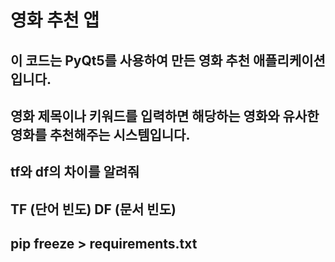 # 영화 추천 앱
##
## 이 코드는 PyQt5를 사용하여 만든 영화 추천 애플리케이션입니다.
## 영화 제목이나 키워드를 입력하면 해당하는 영화와 유사한 영화를 추천해주는 시스템입니다. 

## tf와 df의 차이를 알려줘
## TF (단어 빈도)	DF (문서 빈도)
##
## pip freeze > requirements.txt